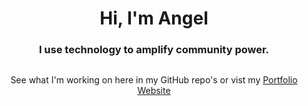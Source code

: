 <h1 align="center">Hi, I'm Angel</h1>

<h3 align="center">I use technology to amplify community power.</h3>

##

<p align="center">See what I'm working on here in my GitHub repo's or vist my
  <a href="https://ajuarezse.github.io/website/">Portfolio Website</a>
</p>
